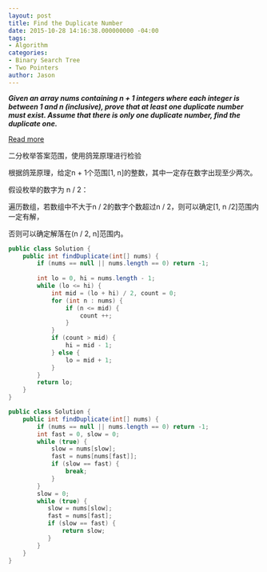 ```yaml
---
layout: post
title: Find the Duplicate Number
date: 2015-10-28 14:16:38.000000000 -04:00
tags:
- Algorithm
categories:
- Binary Search Tree
- Two Pointers
author: Jason
---
```

<p><strong><em>Given an array nums containing n + 1 integers where each integer is between 1 and n (inclusive), prove that at least one duplicate number must exist. Assume that there is only one duplicate number, find the duplicate one.</em></strong></p>


<p><a href="http://bookshadow.com/weblog/2015/09/28/leetcode-find-duplicate-number/">Read more</a></p>
二分枚举答案范围，使用鸽笼原理进行检验</p>
<p>根据鸽笼原理，给定n + 1个范围[1, n]的整数，其中一定存在数字出现至少两次。</p>
<p>假设枚举的数字为 n / 2：</p>
<p>遍历数组，若数组中不大于n / 2的数字个数超过n / 2，则可以确定[1, n /2]范围内一定有解，</p>
<p>否则可以确定解落在(n / 2, n]范围内。</p>

``` java
public class Solution {
    public int findDuplicate(int[] nums) {
        if (nums == null || nums.length == 0) return -1;
        
        int lo = 0, hi = nums.length - 1;
        while (lo <= hi) {
            int mid = (lo + hi) / 2, count = 0;
            for (int n : nums) {
                if (n <= mid) {
                    count ++;
                }
            }
            if (count > mid) {
                hi = mid - 1;
            } else {
                lo = mid + 1;
            }
        }
        return lo;
    }
}
```
``` java
public class Solution {
    public int findDuplicate(int[] nums) {
        if (nums == null || nums.length == 0) return -1;
        int fast = 0, slow = 0;
        while (true) {
            slow = nums[slow];
            fast = nums[nums[fast]];
            if (slow == fast) {
                break;
            }
        }
        slow = 0;
        while (true) {
           slow = nums[slow];
           fast = nums[fast];
           if (slow == fast) {
               return slow;
           }
        }
    }
}
```
